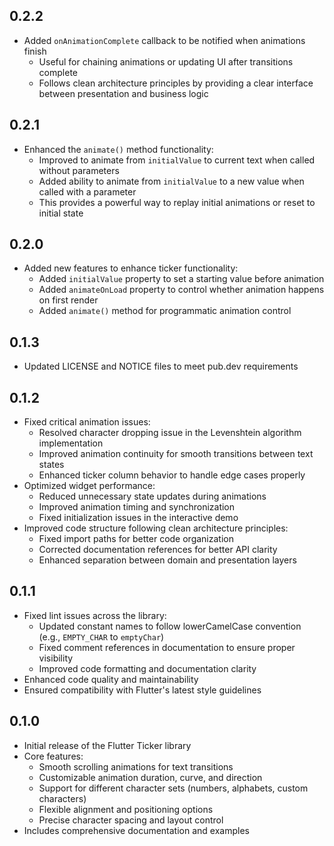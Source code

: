 ## 0.2.2

* Added `onAnimationComplete` callback to be notified when animations finish
  * Useful for chaining animations or updating UI after transitions complete
  * Follows clean architecture principles by providing a clear interface between presentation and business logic

## 0.2.1

* Enhanced the `animate()` method functionality:
  * Improved to animate from `initialValue` to current text when called without parameters
  * Added ability to animate from `initialValue` to a new value when called with a parameter
  * This provides a powerful way to replay initial animations or reset to initial state

## 0.2.0

* Added new features to enhance ticker functionality:
  * Added `initialValue` property to set a starting value before animation
  * Added `animateOnLoad` property to control whether animation happens on first render
  * Added `animate()` method for programmatic animation control

## 0.1.3

* Updated LICENSE and NOTICE files to meet pub.dev requirements

## 0.1.2

* Fixed critical animation issues:
  * Resolved character dropping issue in the Levenshtein algorithm implementation
  * Improved animation continuity for smooth transitions between text states
  * Enhanced ticker column behavior to handle edge cases properly
* Optimized widget performance:
  * Reduced unnecessary state updates during animations
  * Improved animation timing and synchronization
  * Fixed initialization issues in the interactive demo
* Improved code structure following clean architecture principles:
  * Fixed import paths for better code organization
  * Corrected documentation references for better API clarity
  * Enhanced separation between domain and presentation layers

## 0.1.1

* Fixed lint issues across the library:
  * Updated constant names to follow lowerCamelCase convention (e.g., `EMPTY_CHAR` to `emptyChar`)
  * Fixed comment references in documentation to ensure proper visibility
  * Improved code formatting and documentation clarity
* Enhanced code quality and maintainability
* Ensured compatibility with Flutter's latest style guidelines

## 0.1.0

* Initial release of the Flutter Ticker library
* Core features:
  * Smooth scrolling animations for text transitions
  * Customizable animation duration, curve, and direction
  * Support for different character sets (numbers, alphabets, custom characters)
  * Flexible alignment and positioning options
  * Precise character spacing and layout control
* Includes comprehensive documentation and examples

